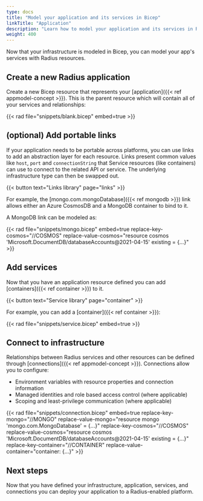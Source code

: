 ```yaml
---
type: docs
title: "Model your application and its services in Bicep"
linkTitle: "Application"
description: "Learn how to model your application and its services in Radius in Bicep"
weight: 400
---
```


Now that your infrastructure is modeled in Bicep, you can model your app's services with Radius resources.

## Create a new Radius application

Create a new Bicep resource that represents your [application]({{< ref appmodel-concept >}}). This is the parent resource which will contain all of your services and relationships:

{{< rad file="snippets/blank.bicep" embed=true >}}

## (optional) Add portable links

If your application needs to be portable across platforms, you can use links to add an abstraction layer for each resource. Links present common values like `host`, `port` and `connectionString` that Service resources (like containers) can use to connect to the related API or service. The underlying infrastructure type can then be swapped out.

{{< button text="Links library" page="links" >}}

For example, the [mongo.com.mongoDatabase]({{< ref mongodb >}}) link allows either an Azure CosmosDB and a MongoDB container to bind to it.

A MongoDB link can be modeled as:

{{< rad file="snippets/mongo.bicep" embed=true replace-key-cosmos="//COSMOS" replace-value-cosmos="resource cosmos 'Microsoft.DocumentDB/databaseAccounts@2021-04-15' existing = {...}" >}}

## Add services

Now that you have an application resource defined you can add [containers]({{< ref container >}}) to it.

{{< button text="Service library" page="container" >}}

For example, you can add a [container]({{< ref container >}}):

{{< rad file="snippets/service.bicep" embed=true >}}

## Connect to infrastructure

Relationships between Radius services and other resources can be defined through [connections]({{< ref appmodel-concept >}}). Connections allow you to configure:

- Environment variables with resource properties and connection information
- Managed identities and role based access control (where applicable)
- Scoping and least-privilege communication (where applicable)

{{< rad file="snippets/connection.bicep" embed=true replace-key-mongo="//MONGO" replace-value-mongo="resource mongo 'mongo.com.MongoDatabase' = {...}" replace-key-cosmos="//COSMOS" replace-value-cosmos="resource cosmos 'Microsoft.DocumentDB/databaseAccounts@2021-04-15' existing = {...}" replace-key-container="//CONTAINER" replace-value-container="container: {...}" >}}

## Next steps

Now that you have defined your infrastructure, application, services, and connections you can deploy your application to a Radius-enabled platform.   
<!-- ---- TODO: via...  -->